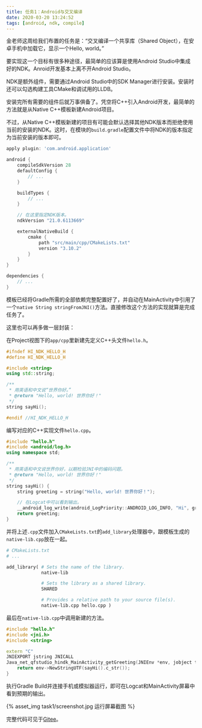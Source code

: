 ```yaml
---
title: 任务1：Android与交叉编译
date: 2020-03-20 13:24:52
tags: [android, ndk, compile]
---
```


金老师这周给我们布置的任务是：“交叉编译一个共享库（Shared Object），在安卓手机中加载它，显示一个Hello, world。”

要实现这一个目标有很多种途径，最简单的应该算是使用Android Studio中集成好的NDK。Anroid开发基本上离不开Android Studio。

NDK是额外组件，需要通过Android Studio中的SDK Manager进行安装。安装时还可以勾选构建工具CMake和调试用的LLDB。

安装完所有需要的组件后就万事俱备了。凭空将C++引入Android开发，最简单的方法就是从Native C++模板新建Android项目。

不过，从Native C++模板新建的项目有可能会默认选择其他NDK版本而拒绝使用当前的安装的NDK。这时，在模块的`build.gradle`配置文件中将NDK的版本指定为当前安装的版本即可。

``` groovy
apply plugin: 'com.android.application'

android {
    compileSdkVersion 28
    defaultConfig {
        // ...
    }

    buildTypes {
        // ...
    }

    // 在这里指定NDK版本。
    ndkVersion "21.0.6113669"

    externalNativeBuild {
        cmake {
            path "src/main/cpp/CMakeLists.txt"
            version "3.10.2"
        }
    }
}

dependencies {
    // ...
}
```

模板已经将Gradle所需的全部依赖完整配置好了，并自动在MainActivity中引用了一个`native String stringFromJNI()`方法。直接修改这个方法的实现就算是完成任务了。

这里也可以再多做一层封装：

在Project视图下的`app/cpp`里新建先定义C++头文件`hello.h`。

``` cpp
#ifndef HI_NDK_HELLO_H
#define HI_NDK_HELLO_H

#include <string>
using std::string;

/**
 * 用英语和中文说“世界你好。”
 * @return "Hello, world! 世界你好！"
 */
string sayHi();

#endif //HI_NDK_HELLO_H
```

编写对应的C++实现文件`hello.cpp`。

``` cpp
#include "hello.h"
#include <android/log.h>
using namespace std;

/**
 * 用英语和中文说世界你好，以期检验JNI中的编码问题。
 * @return "Hello, world! 世界你好！"
 */
string sayHi() {
    string greeting = string("Hello, world! 世界你好！");

    // 在Logcat中可以看到输出。
    __android_log_write(android_LogPriority::ANDROID_LOG_INFO, "Hi", greeting.c_str());
    return greeting;
}
```

并将上述`.cpp`文件加入`CMakeLists.txt`的`add_library`处理器中，跟模板生成的`native-lib.cpp`放在一起。

``` makefile
# CMakeLists.txt
# ...

add_library( # Sets the name of the library.
             native-lib

             # Sets the library as a shared library.
             SHARED

             # Provides a relative path to your source file(s).
             native-lib.cpp hello.cpp )
```

最后在`native-lib.cpp`中调用新建的方法。

``` cpp
#include "hello.h"
#include <jni.h>
#include <string>

extern "C"
JNIEXPORT jstring JNICALL
Java_net_qfstudio_hindk_MainActivity_getGreeting(JNIEnv *env, jobject thiz) {
    return env->NewStringUTF(sayHi().c_str());
}
```

执行Gradle Build并连接手机或模拟器运行，即可在Logcat和MainActivity屏幕中看到预期的输出。

{% asset_img task1/screenshot.jpg 运行屏幕截图 %}

完整代码可见于[Gitee](https://gitee.com/lightyears/HiNDK/tree/master)。
